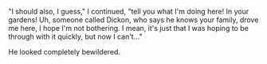 "I should also, I guess," I continued, "tell you what I'm doing here! In your gardens! Uh, someone called Dickon, who says he knows your family, drove me here, I hope I'm not bothering. I mean, it's just that I was hoping to be through with it quickly, but now I can't…"

He looked completely bewildered. 